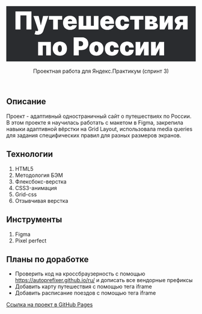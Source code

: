 <div style="display:block;text-align:center">
  <img src="./screenshots/russian-trevel.png" alt="Проект: Путешествие по России" width=600 />
  <p>Проектная работа для Яндекс.Практикум (спринт 3)<p>
</div>
 <br>

## Описание
Проект - адаптивный одностраничный сайт о путешествиях по России.<br>В этом проекте я научилась работать с макетом в Figma, закрепила навыки адаптивной вёрстки на Grid Layout, использовала media queries для задания специфических правил для разных размеров экранов.

## Технологии
1. HTML5
2. Методология БЭМ
3. Флексбокс-верстка
4. CSS3-анимация
5. Grid-css
6. Отзывчивая верстка

## Инструменты
1. Figma
2. Pixel perfect

## Планы по доработке
* Проверить код на кроссбраузерность c помощью https://autoprefixer.github.io/ru/ и дописать все вендорные префиксы
* Добавить карту путешествия с помощью тега iframe
* Добавить расписание поездов с помощью тега iframe

[Ссылка на проект в GitHub Pages](https://ivkrylova.github.io/russian-travel/)
